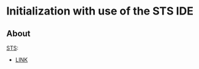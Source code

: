 # Initialization with use of the STS IDE  

## About  
[STS](https://spring.io/tools):
* [LINK](https://www.youtube.com/watch?v=BrIRiz_QaEA&list=PLqq-6Pq4lTTbx8p2oCgcAQGQyqN8XeA1x&index=24)  